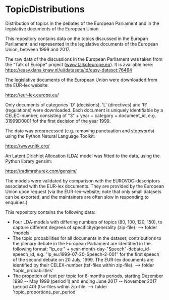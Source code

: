 # TopicDistributions
Distribution of topics in the debates of the European Parliament and in the legislative documents of the European Union

This repository contains data on the topics discussed in the Europan Parliament, and represented in the legislative documents of the European Union, between 1999 and 2017.

The raw data of the discussions in the European Parliament was taken from the "Talk of Europe" project (www.talkofeurope.eu). It is available here:
https://easy.dans.knaw.nl/ui/datasets/id/easy-dataset:76464

The legislative documents of the European Union were downloaded from the EUR-lex website:

https://eur-lex.europa.eu/

Only documents of categories 'D' (decisions), 'L' (directives) and 'R' (regulations) were downloaded. Each document is uniquely identifiable by a CELEC-number, consisting of "3" + year + category + document_id, e.g. 31999D0001 fof the first decision of the year 1999.

The data was preprocessed (e.g. removing punctuation and stopwords) using the Python Natural Language Toolkit:

https://www.nltk.org/

An Latent Dirichlet Allocation (LDA) model was fitted to the data, using the Python library gensim:

https://radimrehurek.com/gensim/

The models were validated by comparison with the EUROVOC-descriptors associated with the EUR-lex documents. They are provided by the European Union upon request (via the EUR-lex-website; note that only small datasets can be exported, and the maintainers are often slow in responding to enquiries.)

This repository contains the following data:
- Four LDA-models with differing numbers of topics (80, 100, 120, 150), to capture different degrees of specificity/generality (zip-file). --> folder 'models'
- The topic probabilities for all documents in the dataset; contributions to the plenary debate in the European Parliament are identified in the following format: "lp_eu:" + year-month-day-"Speech"-debate_id-speech_id, e.g. "lp_eu:1999-07-20-Speech-2-001" for the first speech of the second debate on 20 July, 1999. The EUR-lex documents are identified by their CELEX-number (tsf-files within zip-file). --> folder 'topic_probabilities'
- The propotion of text per topic for 6-months periods, starting Dezember 1998 -- May 1999 (period 1) and ending June 2017 -- November 2017 (period 40) (tsv-files within zip-file. --> folder 'topic_proportions_per_period'
